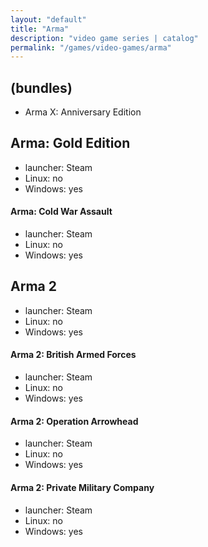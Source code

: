 ```yaml
---
layout: "default"
title: "Arma"
description: "video game series | catalog"
permalink: "/games/video-games/arma"
---
```


## (bundles)

- Arma X: Anniversary Edition

## Arma: Gold Edition

- launcher: Steam
- Linux: no
- Windows: yes

#### Arma: Cold War Assault

- launcher: Steam
- Linux: no
- Windows: yes

## Arma 2

- launcher: Steam
- Linux: no
- Windows: yes

#### Arma 2: British Armed Forces

- launcher: Steam
- Linux: no
- Windows: yes

#### Arma 2: Operation Arrowhead

- launcher: Steam
- Linux: no
- Windows: yes

#### Arma 2: Private Military Company

- launcher: Steam
- Linux: no
- Windows: yes
